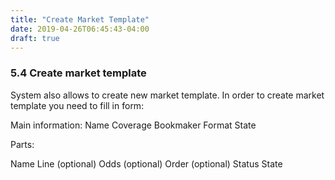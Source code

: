```yaml
---
title: "Create Market Template"
date: 2019-04-26T06:45:43-04:00
draft: true
---
```


### 5.4 Create market template

System also allows to create new market template. In order to create market template you need to fill in form:

Main information:
Name
Coverage
Bookmaker
Format
State

Parts:

Name
Line (optional)
Odds (optional)
Order (optional)
Status
State
